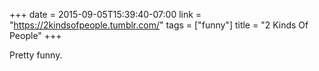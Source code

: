 +++
date = 2015-09-05T15:39:40-07:00
link = "https://2kindsofpeople.tumblr.com/"
tags = ["funny"]
title = "2 Kinds Of People"
+++

Pretty funny.
